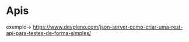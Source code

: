 # Apis

exemplo-> 
https://www.devpleno.com/json-server-como-criar-uma-rest-api-para-testes-de-forma-simples/
